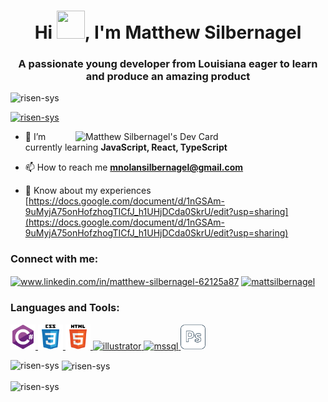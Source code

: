 <h1 align="center">Hi <img src="https://raw.githubusercontent.com/nixin72/nixin72/master/wave.gif" height="45" width="45">, I'm Matthew Silbernagel</h1>




<h3 align="center">A passionate young developer from Louisiana eager to learn and produce an amazing product</h3>

<p align="left"> <img src="https://komarev.com/ghpvc/?username=risen-sys&label=Profile%20views&color=0e75b6&style=flat" alt="risen-sys" /> </p>

<p align="left"> <a href=""><img src="https://github-profile-trophy.vercel.app/?username=risen-sys" alt="risen-sys" /></a> </p>

<p align="right>
<a href="https://app.daily.dev/RisenSan"><img src="https://api.daily.dev/devcards/93ebe8432cdc498f9476369d4adcff2f.png?r=v71" align="right" width="400" alt="Matthew Silbernagel's Dev Card"/></a>
</p>

- 🌱 I’m currently learning **JavaScript, React, TypeScript**

- 📫 How to reach me **mnolansilbernagel@gmail.com**

- 📄 Know about my experiences [https://docs.google.com/document/d/1nGSAm-9uMyjA75onHofzhogTICfJ_h1UHjDCda0SkrU/edit?usp=sharing](https://docs.google.com/document/d/1nGSAm-9uMyjA75onHofzhogTICfJ_h1UHjDCda0SkrU/edit?usp=sharing)

<h3 align="left">Connect with me:</h3>
<p align="left">
<a href="https://linkedin.com/in/www.linkedin.com/in/matthew-silbernagel-62125a87" target="blank"><img align="center" src="https://raw.githubusercontent.com/rahuldkjain/github-profile-readme-generator/master/src/images/icons/Social/linked-in-alt.svg" alt="www.linkedin.com/in/matthew-silbernagel-62125a87" height="30" width="40" /></a>
<a href="https://instagram.com/mattsilbernagel" target="blank"><img align="center" src="https://raw.githubusercontent.com/rahuldkjain/github-profile-readme-generator/master/src/images/icons/Social/instagram.svg" alt="mattsilbernagel" height="30" width="40" /></a>
</p>

<h3 align="left">Languages and Tools:</h3>
<p align="left"> <a href="https://www.w3schools.com/cs/" target="_blank" rel="noreferrer"> <img src="https://raw.githubusercontent.com/devicons/devicon/master/icons/csharp/csharp-original.svg" alt="csharp" width="40" height="40"/> </a> <a href="https://www.w3schools.com/css/" target="_blank" rel="noreferrer"> <img src="https://raw.githubusercontent.com/devicons/devicon/master/icons/css3/css3-original-wordmark.svg" alt="css3" width="40" height="40"/> </a> <a href="https://www.w3.org/html/" target="_blank" rel="noreferrer"> <img src="https://raw.githubusercontent.com/devicons/devicon/master/icons/html5/html5-original-wordmark.svg" alt="html5" width="40" height="40"/> </a> <a href="https://www.adobe.com/in/products/illustrator.html" target="_blank" rel="noreferrer"> <img src="https://www.vectorlogo.zone/logos/adobe_illustrator/adobe_illustrator-icon.svg" alt="illustrator" width="40" height="40"/> </a> <a href="https://www.microsoft.com/en-us/sql-server" target="_blank" rel="noreferrer"> <img src="https://www.svgrepo.com/show/303229/microsoft-sql-server-logo.svg" alt="mssql" width="40" height="40"/> </a> <a href="https://www.photoshop.com/en" target="_blank" rel="noreferrer"> <img src="https://raw.githubusercontent.com/devicons/devicon/master/icons/photoshop/photoshop-line.svg" alt="photoshop" width="40" height="40"/> </a> </p>

<p><img align="left" src="https://github-readme-stats.vercel.app/api/top-langs?username=risen-sys&show_icons=true&locale=en&layout=compact" alt="risen-sys" /></p>

<p>&nbsp;<img align="center" src="https://github-readme-stats.vercel.app/api?username=risen-sys&show_icons=true&locale=en" alt="risen-sys" /></p>

<p><img align="center" src="https://github-readme-streak-stats.herokuapp.com/?user=risen-sys&" alt="risen-sys" /></p>




